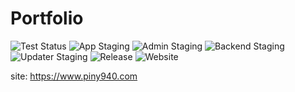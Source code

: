 # Portfolio

<p>
  <img alt="Test Status" src="https://github.com/piny940/portfolio/actions/workflows/test.yml/badge.svg" />
  <img alt="App Staging" src="https://github.com/piny940/portfolio/actions/workflows/app-staging.yaml/badge.svg" />
  <img alt="Admin Staging" src="https://github.com/piny940/portfolio/actions/workflows/admin-staging.yaml/badge.svg" />
  <img alt="Backend Staging" src="https://github.com/piny940/portfolio/actions/workflows/backend-staging.yaml/badge.svg" />
  <img alt="Updater Staging" src="https://github.com/piny940/portfolio/actions/workflows/updater-staging.yaml/badge.svg" />
  <img alt="Release" src="https://github.com/piny940/portfolio/actions/workflows/release.yml/badge.svg" />
  <img alt="Website" src="https://img.shields.io/website?url=https%3A%2F%2Fwww.piny940.com&up_message=healthy&up_color=blue" />
</p >

site: https://www.piny940.com
